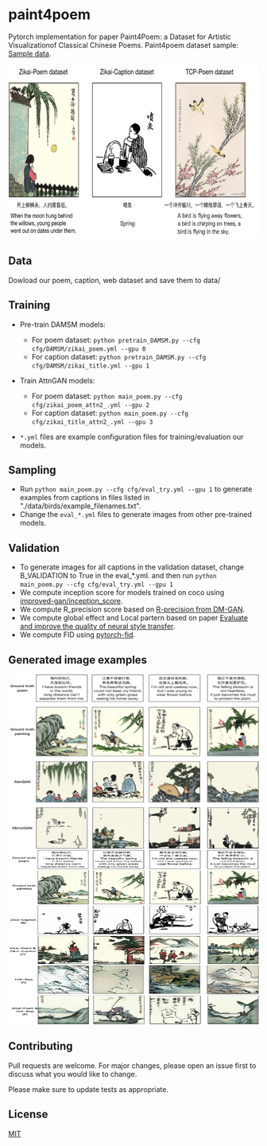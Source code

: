 # paint4poem

Pytorch implementation for paper Paint4Poem: a Dataset for Artistic Visualizationof Classical Chinese Poems.
Paint4poem dataset sample: [Sample data](https://surfdrive.surf.nl/files/index.php/s/rKffQJC9IVE5sKD).

<img src="dataset-4-examples.png" width="900px" height="350px"/>

## Data

Dowload our poem, caption, web dataset and save them to data/

## Training

- Pre-train DAMSM models:
  - For poem dataset: `python pretrain_DAMSM.py --cfg cfg/DAMSM/zikai_poem.yml --gpu 0`
  - For caption dataset: `python pretrain_DAMSM.py --cfg cfg/DAMSM/zikai_title.yml --gpu 1`
 
- Train AttnGAN models:
  - For poem dataset: `python main_poem.py --cfg cfg/zikai_poem_attn2_.yml --gpu 2`
  - For caption dataset: `python main_poem.py --cfg cfg/zikai_title_attn2_.yml --gpu 3`

- `*.yml` files are example configuration files for training/evaluation our models.

## Sampling
- Run `python main_poem.py --cfg cfg/eval_try.yml --gpu 1` to generate examples from captions in files listed in "./data/birds/example_filenames.txt".  
- Change the `eval_*.yml` files to generate images from other pre-trained models. 

## Validation
- To generate images for all captions in the validation dataset, change B_VALIDATION to True in the eval_*.yml. and then run `python main_poem.py --cfg cfg/eval_try.yml --gpu 1`
- We compute inception score for models trained on coco using [improved-gan/inception_score](https://github.com/openai/improved-gan/tree/master/inception_score).
- We compute R_precision score based on [R-precision from DM-GAN](https://github.com/MinfengZhu/DM-GAN/blob/master/code/trainer.py).
- We compute global effect and Local partern based on paper [Evaluate and improve the quality of neural style transfer](https://www.sciencedirect.com/science/article/abs/pii/S1077314221000473#!).
- We compute FID using [pytorch-fid](https://github.com/mseitzer/pytorch-fid).


## Generated image examples
<img src="exp-benchmark.png" width="900px" height="350px"/>

<img src="exp-transfer-learning.png" width="900px" height="350px"/>


## Contributing
Pull requests are welcome. For major changes, please open an issue first to discuss what you would like to change.

Please make sure to update tests as appropriate.

## License
[MIT](https://choosealicense.com/licenses/mit/)